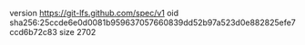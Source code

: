 version https://git-lfs.github.com/spec/v1
oid sha256:25ccde6e0d0081b959637057660839dd52b97a523d0e882825efe7ccd6b72c83
size 2702

